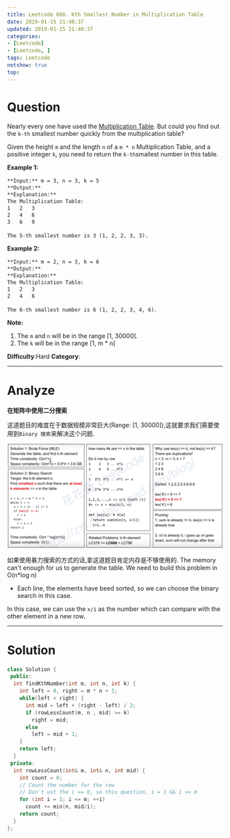 ```yaml
---
title: Leetcode 668. Kth Smallest Number in Multiplication Table
date: 2019-01-15 21:40:37
updated: 2019-01-15 21:40:37
categories: 
- [Leetcode]
- [Leetcode, ]
tags: Leetcode
notshow: true
top:
---
```


# Question

Nearly every one have used the  [Multiplication Table](https://en.wikipedia.org/wiki/Multiplication_table). But could you find out the  `k-th`  smallest number quickly from the multiplication table?

Given the height  `m`  and the length  `n`  of a  `m * n`  Multiplication Table, and a positive integer  `k`, you need to return the  `k-th`smallest number in this table.

**Example 1:**  

```
**Input:** m = 3, n = 3, k = 5
**Output:** 
**Explanation:** 
The Multiplication Table:
1	2	3
2	4	6
3	6	9

The 5-th smallest number is 3 (1, 2, 2, 3, 3).
```

**Example 2:**  

```
**Input:** m = 2, n = 3, k = 6
**Output:** 
**Explanation:** 
The Multiplication Table:
1	2	3
2	4	6

The 6-th smallest number is 6 (1, 2, 2, 3, 4, 6).
```

**Note:**  

1.  The  `m`  and  `n`  will be in the range [1, 30000].
2.  The  `k`  will be in the range [1, m * n]

**Difficulty**:Hard
**Category**:

<!-- more -->

------------

# Analyze

**在矩阵中使用二分搜索**

这道题目的难度在于数据规模非常巨大(Range: [1, 30000]),这就要求我们需要使用到`Binary 搜索`来解决这个问题.

![](/images/in-post/2019-01-15-Leetcode-668-Kth-Smallest-Number-in-Multiplication-Table/2019-01-15-21-45-16.png)

如果使用暴力搜索的方式的话,拿这道题目肯定内存是不够使用的. The memory can't enough for us to generate the table. We need to build this problem in O(n*log n)

- Each line, the elements have beed sorted, so we can choose the binary search in this case.

In this case, we can use the `x/i` as the number which can compare with the other element in a new row.

------------

# Solution

```cpp
class Solution {
 public:
  int findKthNumber(int m, int n, int k) {
    int left = 0, right = m * n + 1;
    while(left < right) {
      int mid = left + (right - left) / 2;
      if (rowLessCount(m, n , mid) >= k)
        right = mid;
      else
        left = mid + 1;
    }
    return left;
  }
 private:
  int rowLessCount(int& m, int& n, int mid) {
    int count = 0;
    // Count the number for the row
    // Don't ust the i == 0, so this question, i = 1 && i <= m
    for (int i = 1; i <= m; ++i) 
      count += min(n, mid/i);
    return count;
  }
};
```


